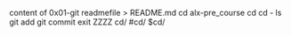 content of 0x01-git readmefile > README.md
cd alx-pre_course
cd
cd -
ls
git add
git commit
exit
ZZZZ
cd/
#cd/
$cd/

